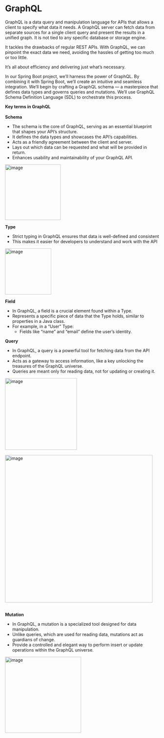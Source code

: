 # GraphQL
GraphQL is a data query and manipulation language for APIs that allows a client to specify what data it needs. 
A GraphQL server can fetch data from separate sources for a single client query and present the results in a unified graph. 
It is not tied to any specific database or storage engine.

It tackles the drawbacks of regular REST APIs. With GraphQL, we can pinpoint the exact data we need, 
avoiding the hassles of getting too much or too little. 

It’s all about efficiency and delivering just what’s necessary.

In our Spring Boot project, we’ll harness the power of GraphQL. By combining it with Spring Boot, we’ll create an intuitive and seamless integration. We’ll begin by crafting a GraphQL schema — a masterpiece that defines data types and governs queries and mutations. We’ll use GraphQL Schema Definition Language (SDL) to orchestrate this process.

**Key terms in GraphQL**
<br/><br/>
**Schema**<br/>
- The schema is the core of GraphQL, serving as an essential blueprint that shapes your API’s structure.
- It defines the data types and showcases the API’s capabilities.
- Acts as a friendly agreement between the client and server.
- Lays out which data can be requested and what will be provided in return.
- Enhances usability and maintainability of your GraphQL API.

<img width="182" alt="image" src="https://github.com/user-attachments/assets/2e0328ad-6f7f-4df3-b6ed-6f31fd03572c">

**Type**<br/>
- Strict typing in GraphQL ensures that data is well-defined and consistent
- This makes it easier for developers to understand and work with the API

<img width="151" alt="image" src="https://github.com/user-attachments/assets/400a035e-a137-4192-8aa3-70e85cb1a8d6">

**Field**<br/>
- In GraphQL, a field is a crucial element found within a Type.
- Represents a specific piece of data that the Type holds, similar to properties in a Java class.
- For example, in a “User” Type:
  - Fields like “name” and “email” define the user’s identity.
 
**Query**<br/>
- In GraphQL, a query is a powerful tool for fetching data from the API endpoint.
- Acts as a gateway to access information, like a key unlocking the treasures of the GraphQL universe.
- Queries are meant only for reading data, not for updating or creating it.

<img width="235" alt="image" src="https://github.com/user-attachments/assets/ab9554bf-6200-4b6c-aa8f-25eea4943e0f">

<br/>
<br/>

<img width="483" alt="image" src="https://github.com/user-attachments/assets/3e6e6a20-f20e-4724-ac71-88d37cfffee3">

<br/>
<br/>

**Mutation**<br/>
- In GraphQL, a mutation is a specialized tool designed for data manipulation.
- Unlike queries, which are used for reading data, mutations act as guardians of change.
- Provide a controlled and elegant way to perform insert or update operations within the GraphQL universe.

<img width="249" alt="image" src="https://github.com/user-attachments/assets/a9d57fa9-f91c-4aa1-a01b-b65f81326afa">







